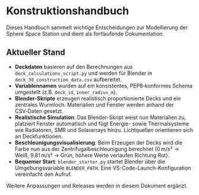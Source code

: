 # Konstruktionshandbuch

Dieses Handbuch sammelt wichtige Entscheidungen zur Modellierung der Sphere Space Station und dient als fortlaufende Dokumentation.

## Aktueller Stand

- **Deckdaten** basieren auf den Berechnungen aus `deck_calculations_script.py` und werden für Blender in `deck_3d_construction_data.csv` aufbereitet.
- **Variablennamen** wurden auf ein konsistentes, PEP8‑konformes Schema umgestellt (z.B. `deck_id`, `inner_radius_m`).
- **Blender-Skripte** erzeugen realistisch proportionierte Decks und ein zentrales Wurmloch. Materialien und Fenster werden anhand der CSV‑Daten gesetzt.
- **Realistische Simulation**: Das Blender-Skript weist nun Materialien zu, platziert Fenster automatisch und fügt Energie- sowie Thermalsysteme wie Radiatoren, SMR und Solararrays hinzu. Lichtquellen orientieren sich an Deckfunktionen.
- **Beschleunigungsvisualisierung**: Beim Erzeugen der Decks wird die Farbe nun aus der Zentrifugalbeschleunigung berechnet (0 m/s² → Weiß, 9.81 m/s² → Grün, höhere Werte verlaufen Richtung Rot).
- **Bequemer Start**: `blender_starter.py` startet Blender über die Umgebungsvariable `BLENDER_PATH`. Eine VS-Code-Launch-Konfiguration vereinfacht den Aufruf.

Weitere Anpassungen und Releases werden in diesem Dokument ergänzt.
